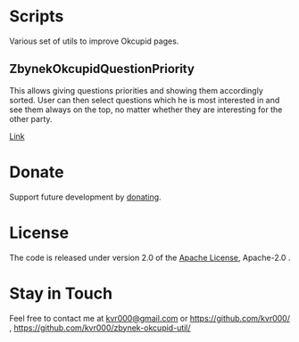 # Scripts

Various set of utils to improve Okcupid pages.


## ZbynekOkcupidQuestionPriority

This allows giving questions priorities and showing them accordingly sorted.  User can then select questions which he is most interested in and see them always on the top, no matter whether they are interesting for the other party.

[Link](ZbynekOkcupidQuestionPriority/ZbynekOkcupidQuestionPriority.user.js)


# Donate

Support future development by [donating](https://www.paypal.com/cgi-bin/webscr?cmd=_donations&business=J778VRUGJRZRG&item_name=Support+features+development.&currency_code=CAD&source=url).


# License

The code is released under version 2.0 of the [Apache License][], Apache-2.0 .


# Stay in Touch

Feel free to contact me at kvr000@gmail.com or https://github.com/kvr000/ , https://github.com/kvr000/zbynek-okcupid-util/

[Apache License]: http://www.apache.org/licenses/LICENSE-2.0
